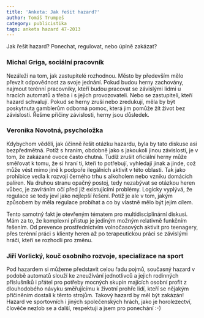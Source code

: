 ```yaml
---
title: 'Anketa: Jak řešit hazard?'
author: Tomáš Trumpeš
category: publicistika
tags: anketa hazard 47-2013
---
```


Jak řešit hazard? Ponechat, regulovat, nebo úplně zakázat?

### Michal Griga, sociální pracovník

Nezáleží na tom, jak zastupitelé rozhodnou. Město by především mělo převzít odpovědnost za svoje jednání. Pokud budou herny zachovány, najmout terénní pracovníky, kteří budou pracovat se závislými lidmi u hracích automatů a třeba i s jejich provozovateli. Nebo se zastupiteli, kteří hazard schvalují. Pokud se herny zruší nebo zredukují, měla by být poskytnuta gamblerům odborná pomoc, která jim pomůže žít život bez závislosti. Řešme příčiny závislosti, herny jsou důsledek.

### Veronika Novotná, psycholožka

Kdybychom věděli, jak účinně řešit otázku hazardu, byla by tato diskuse asi bezpředmětná. Potíž s hraním, obdobně jako s jakoukoli jinou závislostí, je v tom, že zakázané ovoce často chutná. Tudíž zrušit oficiální herny může směřovat k tomu, že si hraní ti, kteří to potřebují, vyhledají jinak a jinde, což může vést mimo jiné k podpoře ilegálních aktivit v této oblasti. Tak jako prohibice vedla k rozvoji černého trhu s alkoholem nebo vzniku domácích palíren. Na druhou stranu opačný postoj, tedy nezabývat se otázkou heren vůbec, je zavíráním očí před již existujícími problémy. Logicky vyplývá, že regulace se tedy jeví jako nejlepší řešení. Potíž je ale v tom, jakým způsobem by měla regulace probíhat a co by vlastně mělo být jejím cílem.

Tento samotný fakt je otevřeným tématem pro multidisciplinární diskusi. Mám za to, že komplexní přístup je jediným možným relativně funkčním řešením. Od prevence prostřednictvím volnočasových aktivit pro teenagery, přes terénní práci s klienty heren až po terapeutickou práci se závislými hráči, kteří se rozhodli pro změnu.

### Jiří Vorlický, kouč osobního rozvoje, specializace na sport

Pod hazardem si můžeme představit celou řadu pojmů, současný hazard v podobě automatů slouží ke zneužívání jednotlivců a jejich rodinných příslušníků i přátel pro potřeby mocných skupin majících osobní profit z dlouhodobého návyku směřujícímu k životní prohře lidí, kteří se nějakým přičiněním dostali k těmto strojům. Takový hazard by měl být zakázán! Hazard ve sportovních i jiných společenských hrách, jako je horolezectví, člověče nezlob se a další, respektuji a jsem pro ponechání :-)
